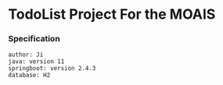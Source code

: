 # TodoList Project For the MOAIS

### Specification
```
author: Ji
java: version 11
springboot: version 2.4.3
database: H2
```
